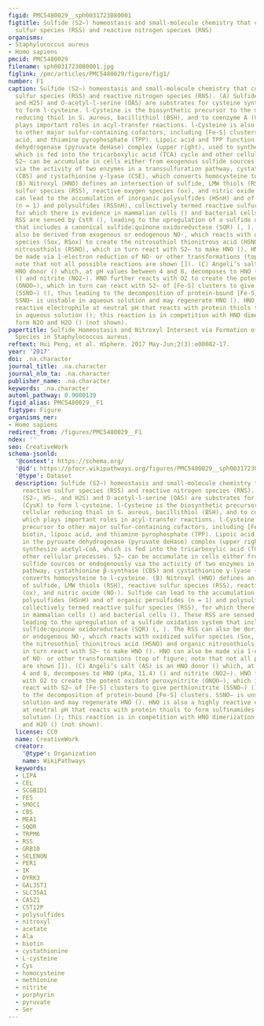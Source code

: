 ```yaml
---
figid: PMC5480029__sph0031723080001
figtitle: Sulfide (S2−) homeostasis and small-molecule chemistry that couples reactive
  sulfur species (RSS) and reactive nitrogen species (RNS)
organisms:
- Staphylococcus aureus
- Homo sapiens
pmcid: PMC5480029
filename: sph0031723080001.jpg
figlink: /pmc/articles/PMC5480029/figure/fig1/
number: F1
caption: Sulfide (S2−) homeostasis and small-molecule chemistry that couples reactive
  sulfur species (RSS) and reactive nitrogen species (RNS). (A) Sulfide (S2−, HS−,
  and H2S) and O-acetyl-l-serine (OAS) are substrates for cysteine synthase (CysK)
  to form l-cysteine. l-Cysteine is the biosynthetic precursor to the major cellular
  reducing thiol in S. aureus, bacillithiol (BSH), and to coenzyme A (CoASH), which
  plays important roles in acyl-transfer reactions. l-Cysteine is also the precursor
  to other major sulfur-containing cofactors, including [Fe-S] clusters, biotin, lipoic
  acid, and thiamine pyrophosphate (TPP). Lipoic acid and TPP function in the pyruvate
  dehydrogenase (pyruvate deHase) complex (upper right), used to synthesize acetyl-CoA,
  which is fed into the tricarboxylic acid (TCA) cycle and other cellular processes.
  S2– can be accumulate in cells either from exogenous sulfide sources or endogenously
  via the activity of two enzymes in a transsulfuration pathway, cystathionine β-synthase
  (CBS) and cystathionine γ-lyase (CSE), which converts homocysteine to l-cysteine.
  (B) Nitroxyl (HNO) defines an intersection of sulfide, LMW thiols (RSH), reactive
  sulfur species (RSS), reactive oxygen species (ox), and nitric oxide (NO·). Sulfide
  can lead to the accumulation of inorganic polysulfides (HSnH) and of organic persulfides
  (n = 1) and polysulfides (RSSnH), collectively termed reactive sulfur species (RSS),
  for which there is evidence in mammalian cells () and bacterial cells (). These
  RSS are sensed by CstR (), leading to the upregulation of a sulfide oxidation system
  that includes a canonical sulfide:quinone oxidoreductase (SQR) (, ). The RSS can
  also be derived from exogenous or endogenous NO·, which reacts with oxidized sulfur
  species (Sox, RSox) to create the nitrosothiol thionitrous acid (HSNO) and organic
  nitrosothiols (RSNO), which in turn react with S2– to make HNO (). HNO can also
  be made via 1-electron reduction of NO· or other transformations (top of figure;
  note that not all possible reactions are shown []). (C) Angeli’s salt (AS) is an
  HNO donor () which, at pH values between 4 and 8, decomposes to HNO (pKa, 11.4)
  () and nitrite (NO2−). HNO further reacts with O2 to create the potent oxidant peroxynitrite
  (ONOO−), which in turn can react with S2– of [Fe-S] clusters to give perthionitrite
  (SSNO−) (), thus leading to the decomposition of protein-bound [Fe-S] clusters.
  SSNO− is unstable in aqueous solution and may regenerate HNO (). HNO is also a highly
  reactive electrophile at neutral pH that reacts with protein thiols to form sulfinamides
  in aqueous solution (); this reaction is in competition with HNO dimerization to
  form N2O and H2O () (not shown).
papertitle: Sulfide Homeostasis and Nitroxyl Intersect via Formation of Reactive Sulfur
  Species in Staphylococcus aureus.
reftext: Hui Peng, et al. mSphere. 2017 May-Jun;2(3):e00082-17.
year: '2017'
doi: .na.character
journal_title: .na.character
journal_nlm_ta: .na.character
publisher_name: .na.character
keywords: .na.character
automl_pathway: 0.9080139
figid_alias: PMC5480029__F1
figtype: Figure
organisms_ner:
- Homo sapiens
redirect_from: /figures/PMC5480029__F1
ndex: ''
seo: CreativeWork
schema-jsonld:
  '@context': https://schema.org/
  '@id': https://pfocr.wikipathways.org/figures/PMC5480029__sph0031723080001.html
  '@type': Dataset
  description: Sulfide (S2−) homeostasis and small-molecule chemistry that couples
    reactive sulfur species (RSS) and reactive nitrogen species (RNS). (A) Sulfide
    (S2−, HS−, and H2S) and O-acetyl-l-serine (OAS) are substrates for cysteine synthase
    (CysK) to form l-cysteine. l-Cysteine is the biosynthetic precursor to the major
    cellular reducing thiol in S. aureus, bacillithiol (BSH), and to coenzyme A (CoASH),
    which plays important roles in acyl-transfer reactions. l-Cysteine is also the
    precursor to other major sulfur-containing cofactors, including [Fe-S] clusters,
    biotin, lipoic acid, and thiamine pyrophosphate (TPP). Lipoic acid and TPP function
    in the pyruvate dehydrogenase (pyruvate deHase) complex (upper right), used to
    synthesize acetyl-CoA, which is fed into the tricarboxylic acid (TCA) cycle and
    other cellular processes. S2– can be accumulate in cells either from exogenous
    sulfide sources or endogenously via the activity of two enzymes in a transsulfuration
    pathway, cystathionine β-synthase (CBS) and cystathionine γ-lyase (CSE), which
    converts homocysteine to l-cysteine. (B) Nitroxyl (HNO) defines an intersection
    of sulfide, LMW thiols (RSH), reactive sulfur species (RSS), reactive oxygen species
    (ox), and nitric oxide (NO·). Sulfide can lead to the accumulation of inorganic
    polysulfides (HSnH) and of organic persulfides (n = 1) and polysulfides (RSSnH),
    collectively termed reactive sulfur species (RSS), for which there is evidence
    in mammalian cells () and bacterial cells (). These RSS are sensed by CstR (),
    leading to the upregulation of a sulfide oxidation system that includes a canonical
    sulfide:quinone oxidoreductase (SQR) (, ). The RSS can also be derived from exogenous
    or endogenous NO·, which reacts with oxidized sulfur species (Sox, RSox) to create
    the nitrosothiol thionitrous acid (HSNO) and organic nitrosothiols (RSNO), which
    in turn react with S2– to make HNO (). HNO can also be made via 1-electron reduction
    of NO· or other transformations (top of figure; note that not all possible reactions
    are shown []). (C) Angeli’s salt (AS) is an HNO donor () which, at pH values between
    4 and 8, decomposes to HNO (pKa, 11.4) () and nitrite (NO2−). HNO further reacts
    with O2 to create the potent oxidant peroxynitrite (ONOO−), which in turn can
    react with S2– of [Fe-S] clusters to give perthionitrite (SSNO−) (), thus leading
    to the decomposition of protein-bound [Fe-S] clusters. SSNO− is unstable in aqueous
    solution and may regenerate HNO (). HNO is also a highly reactive electrophile
    at neutral pH that reacts with protein thiols to form sulfinamides in aqueous
    solution (); this reaction is in competition with HNO dimerization to form N2O
    and H2O () (not shown).
  license: CC0
  name: CreativeWork
  creator:
    '@type': Organization
    name: WikiPathways
  keywords:
  - LIPA
  - CEL
  - SCGB1D1
  - FES
  - SMOC1
  - CBS
  - MEA1
  - SQOR
  - TRPM6
  - RSS
  - GRB10
  - SELENON
  - PER1
  - IK
  - DYRK3
  - GAL3ST1
  - SLC35A1
  - CASZ1
  - CST12P
  - polysulfides
  - nitroxyl
  - acetate
  - Ala
  - biotin
  - cystathionine
  - L-cysteine
  - Cys
  - homocysteine
  - methionine
  - nitrite
  - porphyrin
  - pyruvate
  - Ser
---
```

